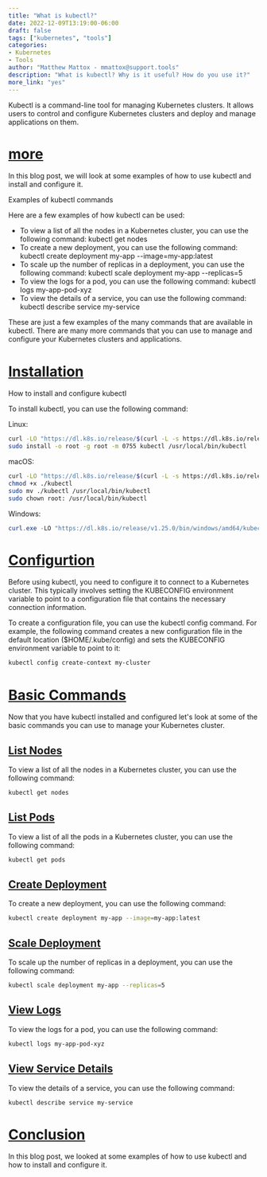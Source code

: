 ```yaml
---
title: "What is kubectl?"
date: 2022-12-09T13:19:00-06:00
draft: false
tags: ["kubernetes", "tools"]
categories:
- Kubernetes
- Tools
author: "Matthew Mattox - mmattox@support.tools"
description: "What is kubectl? Why is it useful? How do you use it?"
more_link: "yes"
---
```


Kubectl is a command-line tool for managing Kubernetes clusters. It allows users to control and configure Kubernetes clusters and deploy and manage applications on them.

<!--more-->
# [more](#more)
In this blog post, we will look at some examples of how to use kubectl and install and configure it.

Examples of kubectl commands

Here are a few examples of how kubectl can be used:

- To view a list of all the nodes in a Kubernetes cluster, you can use the following command: kubectl get nodes
- To create a new deployment, you can use the following command: kubectl create deployment my-app --image=my-app:latest
- To scale up the number of replicas in a deployment, you can use the following command: kubectl scale deployment my-app --replicas=5
- To view the logs for a pod, you can use the following command: kubectl logs my-app-pod-xyz
- To view the details of a service, you can use the following command: kubectl describe service my-service

These are just a few examples of the many commands that are available in kubectl. There are many more commands that you can use to manage and configure your Kubernetes clusters and applications.

# [Installation](#installation)
How to install and configure kubectl

To install kubectl, you can use the following command:

Linux:
```bash
curl -LO "https://dl.k8s.io/release/$(curl -L -s https://dl.k8s.io/release/stable.txt)/bin/linux/amd64/kubectl"
sudo install -o root -g root -m 0755 kubectl /usr/local/bin/kubectl
```

macOS:
```bash
curl -LO "https://dl.k8s.io/release/$(curl -L -s https://dl.k8s.io/release/stable.txt)/bin/darwin/amd64/kubectl"
chmod +x ./kubectl
sudo mv ./kubectl /usr/local/bin/kubectl
sudo chown root: /usr/local/bin/kubectl
```

Windows:
```powershell
curl.exe -LO "https://dl.k8s.io/release/v1.25.0/bin/windows/amd64/kubectl.exe"
```

# [Configurtion](#configurtion)
Before using kubectl, you need to configure it to connect to a Kubernetes cluster. This typically involves setting the KUBECONFIG environment variable to point to a configuration file that contains the necessary connection information.

To create a configuration file, you can use the kubectl config command. For example, the following command creates a new configuration file in the default location ($HOME/.kube/config) and sets the KUBECONFIG environment variable to point to it:

```bash
kubectl config create-context my-cluster
```

# [Basic Commands](#commands)
Now that you have kubectl installed and configured let's look at some of the basic commands you can use to manage your Kubernetes cluster.

## [List Nodes](#list-nodes)
To view a list of all the nodes in a Kubernetes cluster, you can use the following command:

```bash
kubectl get nodes
```

## [List Pods](#list-pods)
To view a list of all the pods in a Kubernetes cluster, you can use the following command:

```bash
kubectl get pods
```

## [Create Deployment](#create-deployment)
To create a new deployment, you can use the following command:

```bash
kubectl create deployment my-app --image=my-app:latest
```

## [Scale Deployment](#scale-deployment)
To scale up the number of replicas in a deployment, you can use the following command:

```bash
kubectl scale deployment my-app --replicas=5
```

## [View Logs](#view-logs)
To view the logs for a pod, you can use the following command:

```bash
kubectl logs my-app-pod-xyz
```

## [View Service Details](#view-service-details)
To view the details of a service, you can use the following command:

```bash
kubectl describe service my-service
```

# [Conclusion](#conclusion)
In this blog post, we looked at some examples of how to use kubectl and how to install and configure it.